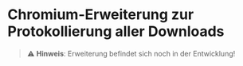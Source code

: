 # Chromium-Erweiterung zur Protokollierung aller Downloads

> :warning: **Hinweis**: Erweiterung befindet sich noch in der Entwicklung!